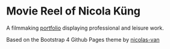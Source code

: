 
# Movie Reel of Nicola Küng

<!-- [![Build Status](https://travis-ci.org/nkueng/portfolio.svg?branch=master)](https://travis-ci.org/nkueng/portfolio) -->

A filmmaking [portfolio](https://nkueng.github.io/portfolio/) displaying professional and leisure work.

Based on the Bootstrap 4 Github Pages theme by [nicolas-van](https://github.com/nicolas-van/bootstrap-4-github-pages)
